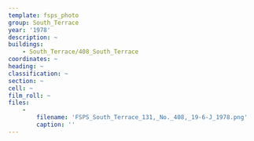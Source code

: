 ```yaml
---
template: fsps_photo
group: South_Terrace
year: '1978'
description: ~
buildings:
    - South_Terrace/408_South_Terrace
coordinates: ~
heading: ~
classification: ~
section: ~
cell: ~
film_roll: ~
files:
    -
        filename: 'FSPS_South_Terrace_131,_No._408,_19-6-J_1978.png'
        caption: ''
---
```

